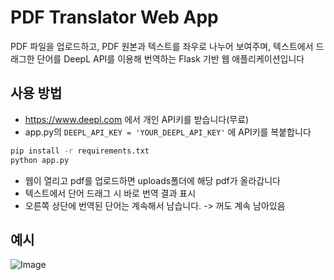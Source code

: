 # PDF Translator Web App

PDF 파일을 업로드하고, PDF 원본과 텍스트를 좌우로 나누어 보여주며, 텍스트에서 드래그한 단어를 DeepL API를 이용해 번역하는 Flask 기반 웹 애플리케이션입니다


## 사용 방법
- https://www.deepl.com 에서 개인 API키를 받습니다(무료)
- app.py의 `DEEPL_API_KEY = 'YOUR_DEEPL_API_KEY'` 에 API키를 복붙합니다

```bash
pip install -r requirements.txt
python app.py
```

- 웹이 열리고 pdf를 업로드하면 uploads폴더에 해당 pdf가 올라갑니다
- 텍스트에서 단어 드래그 시 바로 번역 결과 표시
- 오른쪽 상단에 번역된 단어는 계속해서 남습니다. -> 꺼도 계속 남아있음

## 예시
![Image](https://github.com/user-attachments/assets/421bd8ac-e54f-4ef2-8b33-2e921dfb2b0e)




